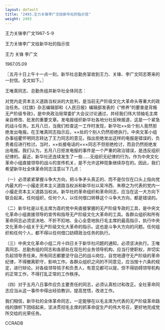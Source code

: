 ```yaml
---
layout: default
title: "2493.王力关锋李广文给新华社的指示信"
weight: 2493
---
```


王力关锋李广文1967-5-9

王力关锋李广文给新华社的指示信

王力 关锋 李广文

1967.05.09

〖五月十日上午十一点一刻，新华社总勤务室收到王力、关锋、李广文同志寄来的一封信。全文如下。〗

王唯真同志、总勤务组并新华社全体同志：

对党内走资本主义道路当权派的大批判，是当前无产阶级文化大革命头等重大的政治任务。《红旗》杂志编辑部和《人民日报》编辑部发表的《“修养”的要害是背叛无产阶级专政》，是中央政治局常委扩大会议讨论通过，并经我们伟大领袖毛主席亲自修改、批发的重要文章。发电报组织新华社各地分社反映报道，这是一个紧急的战斗任务。五月八日，当我们检查这一工作时发现，新华社××处个别人竟然拒绝发出电报。在王唯真同志指示后，××处的个别人仍然拒绝执行。中央文革小组办事组瞿怀明同志转达了王力同志的意见，指出拒绝发出这样的电报是错误的，负责者应进行检讨。当时，××处接电话的×××同志不但拒绝检讨，而且仍然拒绝发出电报。我们认为，五月八日拒发电报的事件是一个严重的政治错误，是违反组织纪律的。最近，新华社还连续发生了一些……无组织无纪律的行为。作为中央文化革命小组直接领导的战斗的宣传机关，是不允许这种现象继续存在的。因此，我们希望新华社全体革命同志注意以下几点：

（一）必须紧紧掌握斗争大方向，把斗争矛头真正的、而不是仅仅在口头上指向党内最大的一小撮走资本主义道路当权派和新华社以吴冷西、朱穆之为代表的党内一小撮走资本主义道路当权派。新华社的革命组织和革命同志，应当在这一大方向下联合起来。任何组织，任何个人，以任何借口转移这个斗争大方向，都是错误的。

（二）新华社是以毛主席为首的党中央直接掌握的无产阶级专政的工具，是中央文化革命小组直接领导的宣传和指导无产阶级文化大革命的工具。各群众组织和所有革命同志必须坚决地、不折不扣地、全心全意地执行毛主席的最高指示，执行中央文化革命小组关于无产阶级文化大革命的指示。这也是斗争大方向的问题。任何组织和任何个人，都不得以任何借口妨碍政治任务的执行。

（三）中央文化革命小组二月十四日关于新华社问题的通知，必须坚决执行。王唯真同志、总勤务组的同志和各部处在现在的业务领导机构，应当行使职权，并切实负起领导责任来。所有同志都要坚守自己的战斗岗位，自觉地遵守无产阶级的革命纪律，不得撤离职守，影响工作。各群众组织之间的不同意见，应当按十六条的规定，进行辩论。对各级领导班子和负责人，有意见都可以提，但不得妨碍领导机构的正常工作，不得打乱正常的工作秩序。

（四）对于五月八日事件应负主要责任的同志，必须认真检讨和改正。全社革命同志应当从这一事件中得出经验教训，提高觉悟，改进工作。

我们相信，新华社的全体革命同志，一定能够在以毛主席为代表的无产阶级革命路线的旗帜下团结起来，坚决贯彻毛主席的抓革命促生产的伟大号召，更好地完成党所交给的光荣任务。

CCRADB

